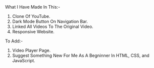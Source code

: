 What I Have Made In This:-
1. Clone Of YouTube.
2. Dark Mode Button On Navigation Bar.
3. Linked All Videos To The Original Video.
4. Responsive Website.

To Add:-

1. Video Player Page.
2. Suggest Something New For Me As A Begninner In HTML, CSS, and JavaScript.
